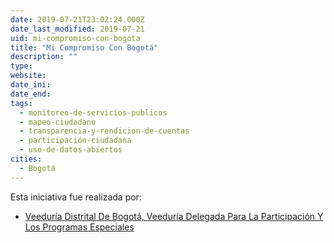 ```yaml
---
date: 2019-07-21T23:02:24.000Z
date_last_modified: 2019-07-21
uid: mi-compromiso-con-bogota
title: "Mi Compromiso Con Bogotá"
description: ""
type: 
website: 
date_ini: 
date_end: 
tags:
  - monitoreo-de-servicios-publicos
  - mapeo-ciudadano
  - transparencia-y-rendicion-de-cuentas
  - participación-ciudadana
  - uso-de-datos-abiertos
cities: 
  - Bogotá
---
```


Esta iniciativa fue realizada por:

- [Veeduría Distrital De Bogotá, Veeduría Delegada Para La Participación Y Los Programas Especiales](/i/veeduria-distrital-de-bogota-veeduria-delegada-para-la-participacion-y-los-programas-especiales.html)
